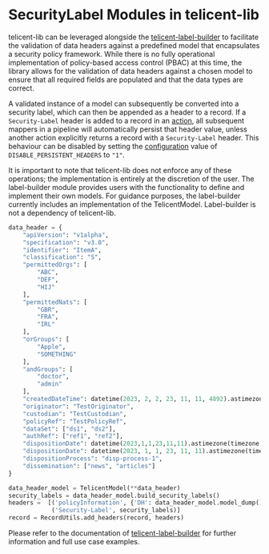 # SecurityLabel Modules in telicent-lib 

telicent-lib can be leveraged alongside the [telicent-label-builder](https://github.com/telicent-oss/label-builder)  to 
facilitate the validation of data headers against a predefined model that encapsulates a security policy framework. 
While there is no fully operational implementation of policy-based access control (PBAC) at this time, the library allows 
for the validation of data headers against a chosen model to ensure that all required fields are populated and that the 
data types are correct.

A validated instance of a model can subsequently be converted into a security label, which can then be appended as a 
header to a record. If a `Security-Label` header is added to a record in an [action](actions.md), all subsequent 
mappers in a pipeline will automatically persist that header value, unless another action explicitly returns a record with a
`Security-Label` header.  This behaviour can be disabled by setting the [configuration](configuration.md) value of 
`DISABLE_PERSISTENT_HEADERS` to `"1"`.

It is important to note that telicent-lib does not enforce any of these operations; 
the implementation is entirely at the discretion of the user. The label-builder module provides users with the 
functionality to define and implement their own models. For guidance purposes, the label-builder currently includes 
an implementation of the TelicentModel. Label-builder is not a dependency of telicent-lib.

```python
data_header = {
    "apiVersion": "v1alpha",
    "specification": "v3.0",
    "identifier": "ItemA",
    "classification": "S",
    "permittedOrgs": [
        "ABC",
        "DEF",
        "HIJ"
    ],
    "permittedNats": [
        "GBR",
        "FRA",
        "IRL"
    ],
    "orGroups": [
        "Apple",
        "SOMETHING"
    ],
    "andGroups": [
        "doctor",
        "admin"
    ],
    "createdDateTime": datetime(2023, 2, 2, 23, 11, 11, 4892).astimezone(timezone.utc),
    "originator": "TestOriginator",
    "custodian": "TestCustodian",
    "policyRef": "TestPolicyRef",
    "dataSet": ["ds1", "ds2"],
    "authRef": ["ref1", "ref2"],
    "dispositionDate": datetime(2023,1,1,23,11,11).astimezone(timezone.utc),
    "dispositionDate": datetime(2023, 1, 1, 23, 11, 11).astimezone(timezone.utc),
    "dispositionProcess": "disp-process-1",
    "dissemination": ["news", "articles"]
}

data_header_model = TelicentModel(**data_header)
security_labels = data_header_model.build_security_labels()
headers =  [('policyInformation', {'DH': data_header_model.model_dump()}),
            ('Security-Label', security_labels)]
record = RecordUtils.add_headers(record, headers)
```



Please refer to the documentation of [telicent-label-builder](https://github.com/telicent-oss/label-builder) 
for further information and full use case examples.
